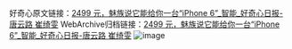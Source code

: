 好奇心原文链接：[2499 元，魅族说它能给你一台“iPhone 6”_智能_好奇心日报-唐云路 崔绮雯](https://www.qdaily.com/articles/3700.html)
WebArchive归档链接：[2499 元，魅族说它能给你一台“iPhone 6”_智能_好奇心日报-唐云路 崔绮雯](http://web.archive.org/web/20190623152730/https://www.qdaily.com/articles/3700.html)
![image](http://ww3.sinaimg.cn/large/007d5XDply1g3vd1p7vmvj30u04qfb29)